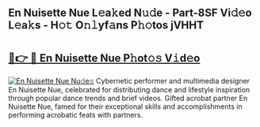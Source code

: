 ## En Nuisette Nue L𝚎a𝚔ed N𝚞𝚍e - Part-8SF Vi𝚍𝚎o L𝚎a𝚔s - H𝚘𝚝 O𝚗𝚕yf𝚊ns P𝚑𝚘tos jVHHT

# <h2><a href="http://kfdq27.oniu.top/?m=En+Nuisette+Nue">🔗👉 🔴 En Nuisette Nue P𝚑ot𝚘𝚜 V𝚒d𝚎o</a></h2>

[![En Nuisette Nue Nu𝚍e𝚜](https://i.imgur.com/0qMVB7G.gif)](http://kfdq27.oniu.top/?m=En+Nuisette+Nue)
Cybernetic performer and multimedia designer En Nuisette Nue, celebrated for distributing dance and lifestyle inspiration through popular dance trends and brief videos. Gifted acrobat partner En Nuisette Nue, famed for their exceptional skills and accomplishments in performing acrobatic feats with partners.  
